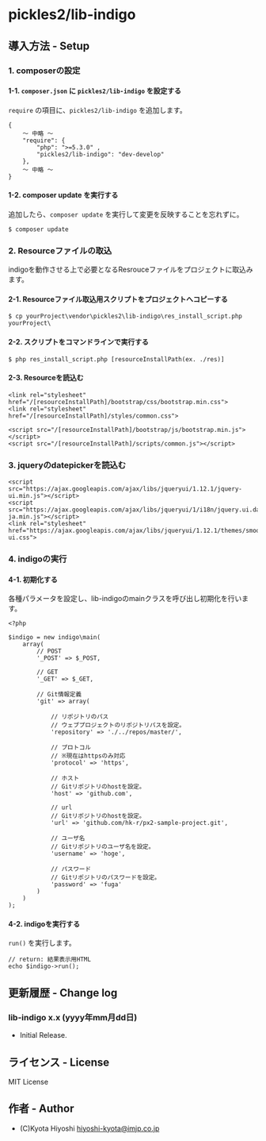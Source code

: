 pickles2/lib-indigo
======================

## 導入方法 - Setup
### 1. composerの設定
#### 1-1. `composer.json` に `pickles2/lib-indigo` を設定する

`require` の項目に、`pickles2/lib-indigo` を追加します。

```
{
	〜 中略 〜
    "require": {
        "php": ">=5.3.0" ,
        "pickles2/lib-indigo": "dev-develop"
    },
	〜 中略 〜
}
```

#### 1-2. composer update を実行する

追加したら、`composer update` を実行して変更を反映することを忘れずに。

```
$ composer update
```

### 2. Resourceファイルの取込
indigoを動作させる上で必要となるResrouceファイルをプロジェクトに取込みます。
#### 2-1. Resourceファイル取込用スクリプトをプロジェクトへコピーする
```
$ cp yourProject\vendor\pickles2\lib-indigo\res_install_script.php yourProject\
```

#### 2-2. スクリプトをコマンドラインで実行する
```
$ php res_install_script.php [resourceInstallPath(ex. ./res)]
```

#### 2-3. Resourceを読込む
```
<link rel="stylesheet" href="/[resourceInstallPath]/bootstrap/css/bootstrap.min.css">
<link rel="stylesheet" href="/[resourceInstallPath]/styles/common.css">

<script src="/[resourceInstallPath]/bootstrap/js/bootstrap.min.js"></script>
<script src="/[resourceInstallPath]/scripts/common.js"></script>
```

### 3. jqueryのdatepickerを読込む
```
<script src="https://ajax.googleapis.com/ajax/libs/jqueryui/1.12.1/jquery-ui.min.js"></script>
<script src="https://ajax.googleapis.com/ajax/libs/jqueryui/1/i18n/jquery.ui.datepicker-ja.min.js"></script>
<link rel="stylesheet" href="https://ajax.googleapis.com/ajax/libs/jqueryui/1.12.1/themes/smoothness/jquery-ui.css">
```

### 4. indigoの実行
#### 4-1. 初期化する

各種パラメータを設定し、lib-indigoのmainクラスを呼び出し初期化を行います。

```
<?php

$indigo = new indigo\main(
	array(
		// POST
		'_POST' => $_POST,

		// GET
		'_GET' => $_GET,

		// Git情報定義
		'git' => array(
			
			// リポジトリのパス
			// ウェブプロジェクトのリポジトリパスを設定。
			'repository' => './../repos/master/',

			// プロトコル
			// ※現在はhttpsのみ対応
			'protocol' => 'https',

			// ホスト
			// Gitリポジトリのhostを設定。
			'host' => 'github.com',

			// url
			// Gitリポジトリのhostを設定。
			'url' => 'github.com/hk-r/px2-sample-project.git',

			// ユーザ名
			// Gitリポジトリのユーザ名を設定。
			'username' => 'hoge',

			// パスワード
			// Gitリポジトリのパスワードを設定。
			'password' => 'fuga'
		)
	)
);
```

#### 4-2. indigoを実行する

`run()` を実行します。

```
// return: 結果表示用HTML
echo $indigo->run();
```

## 更新履歴 - Change log
### lib-indigo x.x (yyyy年mm月dd日)
- Initial Release.

## ライセンス - License
MIT License

## 作者 - Author
- (C)Kyota Hiyoshi hiyoshi-kyota@imjp.co.jp
